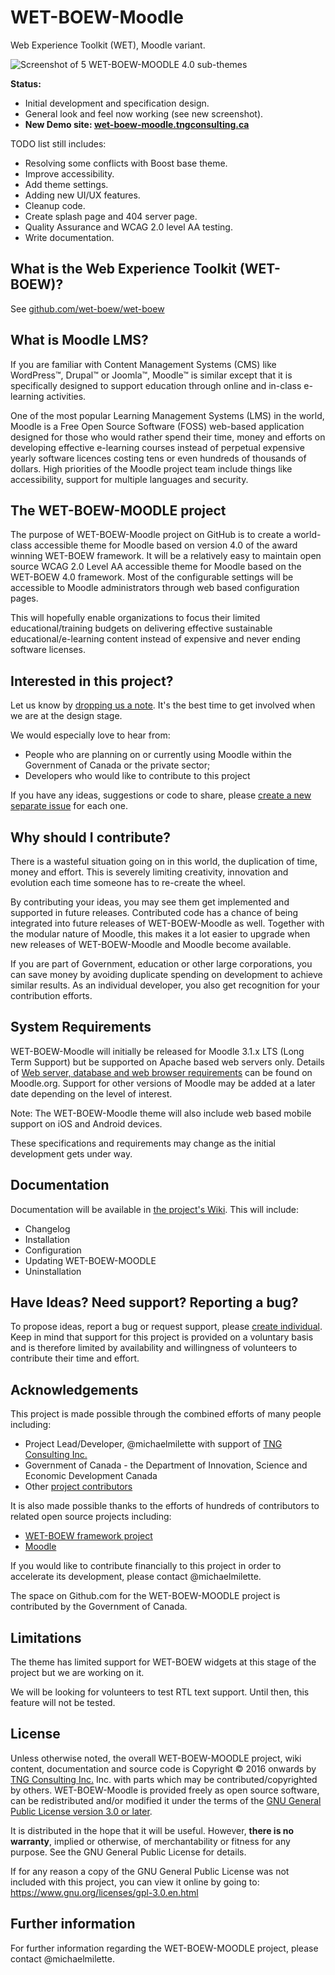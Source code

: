 # WET-BOEW-Moodle

Web Experience Toolkit (WET), Moodle variant.

![Screenshot of 5 WET-BOEW-MOODLE 4.0 sub-themes](https://github.com/wet-boew/wet-boew-moodle/blob/master/pix/screenshot.png?raw=true)

**Status:**
* Initial development and specification design.
* General look and feel now working (see new screenshot).
* **New Demo site: [wet-boew-moodle.tngconsulting.ca](http://wet-boew-moodle.tngconsulting.ca/)**

TODO list still includes:
* Resolving some conflicts with Boost base theme.
* Improve accessibility.
* Add theme settings.
* Adding new UI/UX features.
* Cleanup code.
* Create splash page and 404 server page.
* Quality Assurance and WCAG 2.0 level AA testing.
* Write documentation.

## What is the Web Experience Toolkit (WET-BOEW)?

See [github.com/wet-boew/wet-boew](https://github.com/wet-boew/wet-boew)

## What is Moodle LMS? 

If you are familiar with Content Management Systems (CMS) like WordPress™, Drupal™ or Joomla™, Moodle™ is similar except that it is specifically designed to support education through online and in-class e-learning activities.

One of the most popular Learning Management Systems (LMS) in the world, Moodle is a Free Open Source Software (FOSS) web-based application designed for those who would rather spend their time, money and efforts on developing effective e-learning courses instead of perpetual expensive yearly software licences costing tens or even hundreds of thousands of dollars. High priorities of the Moodle project team include things like accessibility, support for multiple languages and security.

## The WET-BOEW-MOODLE project

The purpose of WET-BOEW-Moodle project on GitHub is to create a world-class accessible theme for Moodle based on version 4.0 of the award winning WET-BOEW framework. It will be a relatively easy to maintain open source WCAG 2.0 Level AA accessible theme for Moodle based on the WET-BOEW 4.0 framework. Most of the configurable settings will be accessible to Moodle administrators through web based configuration pages.

This will hopefully enable organizations to focus their limited educational/training budgets on delivering effective sustainable educational/e-learning content instead of expensive and never ending software licenses.

## Interested in this project?

Let us know by [dropping us a note](https://github.com/wet-boew/wet-boew-moodle/issues/1). It's the best time to get involved when we are at the design stage.

We would especially love to hear from:
* People who are planning on or currently using Moodle within the Government of Canada or the private sector;
* Developers who would like to contribute to this project

If you have any ideas, suggestions or code to share, please [create a new separate issue](https://github.com/wet-boew/wet-boew-moodle/issues) for each one.

## Why should I contribute?

There is a wasteful situation going on in this world, the duplication of time, money and effort. This is severely limiting creativity, innovation and evolution each time someone has to re-create the wheel. 

By contributing your ideas, you may see them get implemented and supported in future releases. Contributed code has a chance of being integrated into future releases of WET-BOEW-Moodle as well. Together with the modular nature of Moodle, this makes it a lot easier to upgrade when new releases of WET-BOEW-Moodle and Moodle become available.

If you are part of Government, education or other large corporations, you can save money by avoiding duplicate spending on development to achieve similar results. As an individual developer, you also get recognition for your contribution efforts.

## System Requirements

WET-BOEW-Moodle will initially be released for Moodle 3.1.x LTS (Long Term Support) but be supported on Apache based web servers only. Details of [Web server, database and web browser requirements](https://docs.moodle.org/dev/Moodle_3.1_release_notes#Server_requirements) can be found on Moodle.org. Support for other versions of Moodle may be added at a later date depending on the level of interest.

Note: The WET-BOEW-Moodle theme will also include web based mobile support on iOS and Android devices.

These specifications and requirements may change as the initial development gets under way.

## Documentation

Documentation will be available in [the project's Wiki](https://github.com/wet-boew/wet-boew-moodle/wiki). This will include:
* Changelog
* Installation
* Configuration
* Updating WET-BOEW-MOODLE
* Uninstallation

## Have Ideas? Need support? Reporting a bug?

To propose ideas, report a bug or request support, please [create individual](https://github.com/wet-boew/wet-boew-moodle/issues). Keep in mind that support for this project is provided on a voluntary basis and is therefore limited by availability and willingness of volunteers to contribute their time and effort.

## Acknowledgements

This project is made possible through the combined efforts of many people including:
* Project Lead/Developer, @michaelmilette with support of [TNG Consulting Inc.](http://www.tngconsulting.ca/)
* Government of Canada - the Department of Innovation, Science and Economic Development Canada
* Other [project contributors](https://github.com/wet-boew/wet-boew-moodle/graphs/contributors)

It is also made possible thanks to the efforts of hundreds of contributors to related open source projects including:
* [WET-BOEW framework project](https://github.com/wet-boew/wet-boew/)
* [Moodle](https://www.moodle.org/)

If you would like to contribute financially to this project in order to accelerate its development, please contact @michaelmilette.

The space on Github.com for the WET-BOEW-MOODLE project is contributed by the Government of Canada.

## Limitations

The theme has limited support for WET-BOEW widgets at this stage of the project but we are working on it.

We will be looking for volunteers to test RTL text support. Until then, this feature will not be tested.

## License

Unless otherwise noted, the overall WET-BOEW-MOODLE project, wiki content, documentation and source code is Copyright © 2016 onwards by [TNG Consulting Inc.](http://www.tngconsulting.ca/) Inc. with parts which may be contributed/copyrighted by others. WET-BOEW-Moodle is provided freely as open source software, can be redistributed and/or modified it under the terms of the [GNU General Public License version 3.0 or later](https://github.com/wet-boew/wet-boew-moodle/blob/master/license.txt).

It is distributed in the hope that it will be useful. However, **there is no warranty**, implied or otherwise, of merchantability or fitness for any purpose. See the GNU General Public License for details.

If for any reason a copy of the GNU General Public License was not included with this project, you can view it online by going to:
https://www.gnu.org/licenses/gpl-3.0.en.html

## Further information

For further information regarding the WET-BOEW-MOODLE project, please contact @michaelmilette.
